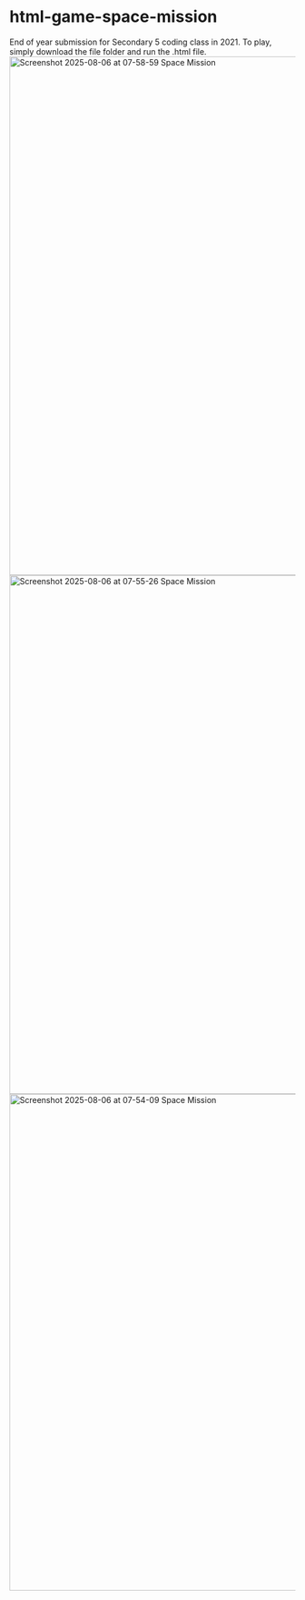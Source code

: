 # html-game-space-mission
End of year submission for Secondary 5 coding class in 2021.
To play, simply download the file folder and run the .html file.
<img width="1920" height="912" alt="Screenshot 2025-08-06 at 07-58-59 Space Mission" src="https://github.com/user-attachments/assets/5783aed0-d390-4b1e-a81e-2346230eb2b4" />
<img width="1920" height="912" alt="Screenshot 2025-08-06 at 07-55-26 Space Mission" src="https://github.com/user-attachments/assets/b5b5ec57-fd71-4a0e-a2ee-5d608cd90bc9" />
<img width="1882" height="873" alt="Screenshot 2025-08-06 at 07-54-09 Space Mission" src="https://github.com/user-attachments/assets/e0ae6bc6-a05a-488e-92d2-69b1fd00af00" />
